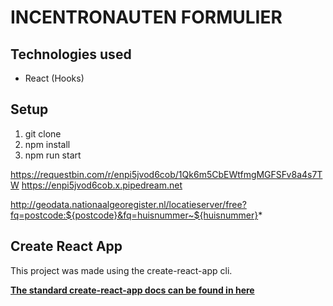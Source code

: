 # INCENTRONAUTEN FORMULIER

## Technologies used
* React (Hooks)

## Setup

1. git clone
2. npm install
3. npm run start



https://requestbin.com/r/enpi5jvod6cob/1Qk6m5CbEWtfmgMGFSFv8a4s7TW
https://enpi5jvod6cob.x.pipedream.net

http://geodata.nationaalgeoregister.nl/locatieserver/free?fq=postcode:${postcode}&fq=huisnummer~${huisnummer}*


## Create React App

This project was made using the create-react-app cli. 

**[The standard create-react-app docs can be found in here](https://github.com/facebook/create-react-app)**

